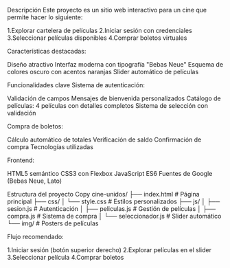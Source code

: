 Descripción
Este proyecto es un sitio web interactivo para un cine que permite hacer lo siguiente:

1.Explorar cartelera de películas
2.Iniciar sesión con credenciales
3.Seleccionar películas disponibles
4.Comprar boletos virtuales

Características destacadas:

Diseño atractivo
Interfaz moderna con tipografía "Bebas Neue"
Esquema de colores oscuro con acentos naranjas
Slider automático de películas

Funcionalidades clave
Sistema de autenticación:

Validación de campos
Mensajes de bienvenida personalizados
Catálogo de películas:
4 películas con detalles completos
Sistema de selección con validación

Compra de boletos:

Cálculo automático de totales
Verificación de saldo
Confirmación de compra
Tecnologías utilizadas

Frontend:

HTML5 semántico
CSS3 con Flexbox
JavaScript ES6
Fuentes de Google (Bebas Neue, Lato)

Estructura del proyecto
Copy
cine-unidos/
├── index.html          # Página principal
├── css/
│   └── style.css       # Estilos personalizados
├── js/
│   ├── sesion.js       # Autenticación
│   ├── peliculas.js    # Gestión de películas
│   ├── compra.js       # Sistema de compra
│   └── seleccionador.js # Slider automático
└── img/               # Posters de películas

Flujo recomendado:

1.Iniciar sesión (botón superior derecho)
2.Explorar películas en el slider
3.Seleccionar película
4.Comprar boletos